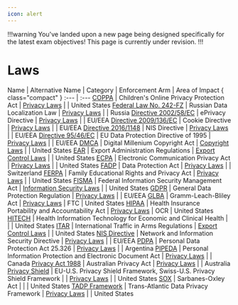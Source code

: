 ```yaml
---
icon: alert
---
```


!!!warning
You've landed upon a new page being designed specifically for the latest exam objectives! This page is currently under revision.
!!!

# Laws

Name | Alternative Name | Category | Enforcement Arm | Area of Impact { class="compact" }
:--- | :---
[COPPA](/laws/coppa.md) | Children's Online Privacy Protection Act | [Privacy Laws](/categories/privacy-laws/) | | United States
[Federal Law No. 242-FZ](/laws/federal-law-no-242-fz.md) | Russian Data Localization Law | [Privacy Laws](/categories/privacy-laws/) | | Russia
[Directive 2002/58/EC](/laws/directive-2002-58-ec.md) | ePrivacy Directive | [Privacy Laws](/categories/privacy-laws/) | | EU/EEA
[Directive 2009/136/EC](/laws/directive-2009-136-ec.md) | Cookie Directive | [Privacy Laws](/categories/privacy-laws) | | EU/EEA
[Directive 2016/1148](/laws/directive-2016-1148.md) | NIS Directive | [Privacy Laws](/categories/privacy-laws) | | EU/EEA
[Directive 95/46/EC](/laws/directive-95-46-ec.md) | EU Data Protection Directive of 1995 | [Privacy Laws](/categories/privacy-laws) | | EU/EEA
[DMCA](/laws/dmca.md) | Digital Millenium Copyright Act | [Copyright Laws](/categories/copyright-laws/) | | United States
[EAR](/laws/ear.md) | Export Administration Regulations | [Export Control Laws](/categories/export-control-laws/) | | United States
[ECPA](/laws/ecpa.md) | Electronic Communication Privacy Act | [Privacy Laws](/categories/privacy-laws/) | | United States
[FADP](/laws/fadp.md) | Data Protection Act | [Privacy Laws](/categories/privacy-laws/) | | Switzerland
[FERPA](/laws/ferpa.md) | Family Educational Rights and Privacy Act | [Privacy Laws](/categories/privacy-laws/) | | United States
[FISMA](/laws/fisma.md) | Federal Information Security Management Act | [Information Security Laws](/categories/information-security-laws/) | | United States
[GDPR](/laws/gdpr.md) | General Data Protection Regulation | [Privacy Laws](/categories/privacy-laws/) | | EU/EEA
[GLBA](/laws/glba.md) | Gramm-Leach-Bliley Act | [Privacy Laws](/categories/privacy-laws/) | FTC | United States
[HIPAA](/laws/hipaa.md) | Health Insurance Portability and Accountability Act | [Privacy Laws](/categories/privacy-laws/) | OCR | United States
[HITECH](/laws/hitech.md) | Health Information Technology for Economic and Clinical Health | | | United States
[ITAR](/laws/itar.md) | International Traffic in Arms Regulations | [Export Control Laws](/categories/privacy-laws/) | | United States
[NIS Directive](/laws/nis-directive.md) | Network and Information Security Directive | [Privacy Laws](/categories/privacy-laws/) | | EU/EEA
[PDPA](/laws/pdpa.md) | Personal Data Protection Act 25.326 | [Privacy Laws](/categories/privacy-laws/) | | Argentina
[PIPEDA](/laws/pipeda.md) | Personal Information Protection and Electronic Document Act | [Privacy Laws](/categories/privacy-laws/) | | Canada
[Privacy Act 1988](/laws/privacy-act-1988.md) | Australian Privacy Act | [Privacy Laws](/categories/privacy-laws/) | | Australia
[Privacy Shield](/laws/privacy-shield.md) | EU-U.S. Privacy Shield Framework, Swiss-U.S. Privacy Shield Framework | | [Privacy Laws](/categories/privacy-laws/) | | United States
[SOX](/laws/sox.md) | Sarbanes-Oxley Act | | | United States
[TADP Framework](/laws/tadp-framework.md) | Trans-Atlantic Data Privacy Framework | [Privacy Laws](/categories/privacy-laws/) | | United States
